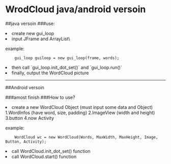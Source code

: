 WrodCloud java/android versoin
===========================
##java versoin
###use:
<li>create new gui_loop</li>
<li>input JFrame and ArrayList\<StringInfo\></li>

example:

        gui_loop guiloop = new gui_loop(frame, words);

<li>then call `gui_loop.init_dot_set()` and `gui_loop.run()`</li>
<li>finally, output the WordCloud picture</li>

----

##Android versoin

###amost finish
###How to use?
<li>create a new WordCloud Object (must input some data and Object)</li>
    <lu>1.WordInfos (have word, size, padding)</lu>
    2.ImageView (width and height)
    3.button
    4.now Activity

example:

        WordCloud wc = new WordCloud(Words, MaxWidth, MaxHeight, Image, Button, Activity);

<li>call WordCloud.init_dot_set() function</li>
<li>call WordCloud.start() function</li>
